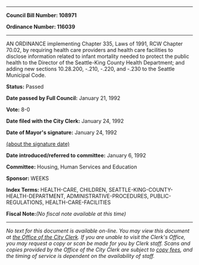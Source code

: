 

********

**Council Bill Number: 108971**
   
**Ordinance Number: 116039**
********

 AN ORDINANCE implementing Chapter 335, Laws of 1991, RCW Chapter 70.02, by requiring health care providers and health care facilities to disclose information related to infant mortality needed to protect the public health to the Director of the Seattle-King County Health Department; and adding new sections 10.28.200, -.210, -.220, and -.230 to the Seattle Municipal Code.

**Status:** Passed
   
**Date passed by Full Council:** January 21, 1992
   
**Vote:** 8-0
   
**Date filed with the City Clerk:** January 24, 1992
   
**Date of Mayor's signature:** January 24, 1992
   
[(about the signature date)](/~public/approvaldate.htm)
   
   
   
**Date introduced/referred to committee:** January 6, 1992
   
**Committee:** Housing, Human Services and Education
   
**Sponsor:** WEEKS
   
   
**Index Terms:** HEALTH-CARE, CHILDREN, SEATTLE-KING-COUNTY-HEALTH-DEPARTMENT, ADMINISTRATIVE-PROCEDURES, PUBLIC-REGULATIONS, HEALTH-CARE-FACILITIES

**Fiscal Note:**_(No fiscal note available at this time)_
********

_No text for this document is available on-line. You may view this document at [the Office of the City Clerk](http://www.seattle.gov/leg/clerk/contactUs.htm). If you are unable to visit the Clerk's Office, you may request a copy or scan be made for you by Clerk staff. Scans and copies provided by the Office of the City Clerk are subject to [copy fees](http://clerk.seattle.gov/~public/clerkfees.htm), and the timing of service is dependent on the availability of staff._

